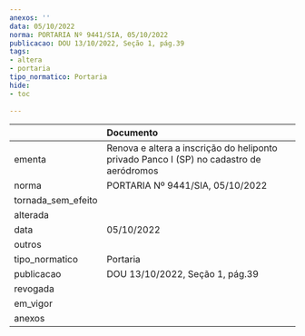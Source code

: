 ```yaml
---
anexos: ''
data: 05/10/2022
norma: PORTARIA Nº 9441/SIA, 05/10/2022
publicacao: DOU 13/10/2022, Seção 1, pág.39
tags:
- altera
- portaria
tipo_normatico: Portaria
hide: 
- toc 
 
---
```


|                    | Documento                                                                               |
|:-------------------|:----------------------------------------------------------------------------------------|
| ementa             | Renova e altera a inscrição do heliponto privado Panco I (SP) no cadastro de aeródromos |
| norma              | PORTARIA Nº 9441/SIA, 05/10/2022                                                        |
| tornada_sem_efeito |                                                                                         |
| alterada           |                                                                                         |
| data               | 05/10/2022                                                                              |
| outros             |                                                                                         |
| tipo_normatico     | Portaria                                                                                |
| publicacao         | DOU 13/10/2022, Seção 1, pág.39                                                         |
| revogada           |                                                                                         |
| em_vigor           |                                                                                         |
| anexos             |                                                                                         |